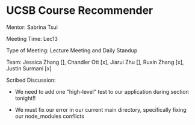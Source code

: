 # UCSB Course Recommender

Mentor: Sabrina Tsui

Meeting Time: Lec13

Type of Meeting: Lecture Meeting and Daily Standup

Team:  Jessica Zhang [], Chandler Ott [x], Jiarui Zhu [], Ruxin Zhang [x], Justin Surmani [x]

Scribed Discussion:

* We need to add one "high-level" test to our application during section tonight!!

* We must fix our error in our current main directory, specifically fixing our node_modules conflicts

